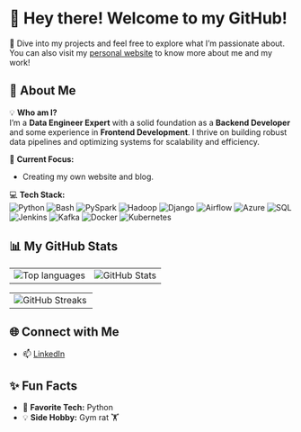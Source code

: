 # 👋 Hey there! Welcome to my GitHub!  

🌟 Dive into my projects and feel free to explore what I’m passionate about. You can also visit my [personal website](https://bondaika.github.io/BondaiKa/) to know more about me and my work!

## 🚀 About Me  

💡 **Who am I?**  
I’m a **Data Engineer Expert** with a solid foundation as a **Backend Developer** and some experience in **Frontend Development**. I thrive on building robust data pipelines and optimizing systems for scalability and efficiency.

🎯 **Current Focus:**  
- Creating my own website and blog.

💻 **Tech Stack:**  
![Python](https://img.shields.io/badge/Python-3776AB?style=for-the-badge&logo=python&logoColor=white)
![Bash](https://img.shields.io/badge/Bash-4EAA25?style=for-the-badge&logo=gnu-bash&logoColor=white)
![PySpark](https://img.shields.io/badge/PySpark-FDEE21?style=for-the-badge&logo=apache-spark&logoColor=black)
![Hadoop](https://img.shields.io/badge/Hadoop-66CCFF?style=for-the-badge&logo=apache-hadoop&logoColor=black)
![Django](https://img.shields.io/badge/Django-092E20?style=for-the-badge&logo=django&logoColor=white)
![Airflow](https://img.shields.io/badge/Apache%20Airflow-017CEE?style=for-the-badge&logo=apache-airflow&logoColor=white)
![Azure](https://img.shields.io/badge/Azure-0078D4?style=for-the-badge&logo=microsoft-azure&logoColor=white)
![SQL](https://img.shields.io/badge/SQL-336791?style=for-the-badge&logo=microsoft-sql-server&logoColor=white)
![Jenkins](https://img.shields.io/badge/Jenkins-D24939?style=for-the-badge&logo=jenkins&logoColor=white)
![Kafka](https://img.shields.io/badge/Apache%20Kafka-231F20?style=for-the-badge&logo=apache-kafka&logoColor=white)
![Docker](https://img.shields.io/badge/Docker-2496ED?style=for-the-badge&logo=docker&logoColor=white)
![Kubernetes](https://img.shields.io/badge/Kubernetes-326CE5?style=for-the-badge&logo=kubernetes&logoColor=white)

## 📊 My GitHub Stats  

<table>
  <tr>
    <td>
      <img align="center" src="https://github-readme-stats.vercel.app/api/top-langs?username=bondaika&show_icons=true&locale=en&layout=compact" alt="Top languages" />
    </td>
    <td>
      <img align="center" src="https://github-readme-stats.vercel.app/api?username=bondaika&show_icons=true&locale=en" alt="GitHub Stats" />
    </td>
  </tr>
</table>

<table>
  <tr>
    <td colspan="2">
      <img align="left" src="https://github-readme-streak-stats.herokuapp.com/?user=bondaika&" alt="GitHub Streaks" />
    </td>
  </tr>
</table>

## 🌐 Connect with Me  

- 📫 [LinkedIn](https://www.linkedin.com/in/karim-safiullin/)  

## ✨ Fun Facts  

- 🚀 **Favorite Tech:** Python  
- 💡 **Side Hobby:** Gym rat 🏋️
